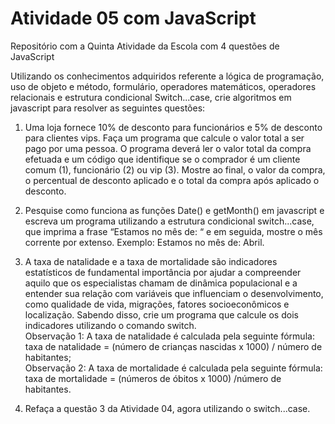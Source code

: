 # Atividade 05 com JavaScript
Repositório com a Quinta Atividade da Escola com 4 questões de JavaScript

Utilizando os conhecimentos adquiridos referente a lógica de programação, uso de objeto e
método, formulário, operadores matemáticos, operadores relacionais e estrutura condicional
Switch...case, crie algoritmos em javascript para resolver as seguintes questões:<br>
  1. Uma loja fornece 10% de desconto para funcionários e 5% de desconto para clientes vips.
  Faça um programa que calcule o valor total a ser pago por uma pessoa. O programa deverá
  ler o valor total da compra efetuada e um código que identifique se o comprador é um
  cliente comum (1), funcionário (2) ou vip (3). Mostre ao final, o valor da compra, o percentual
  de desconto aplicado e o total da compra após aplicado o desconto.<br>
  
  2. Pesquise como funciona as funções Date() e getMonth() em javascript e escreva um
  programa utilizando a estrutura condicional switch...case, que imprima a frase “Estamos
  no mês de: “ e em seguida, mostre o mês corrente por extenso. Exemplo: Estamos no mês
  de: Abril.<br>
  
  3. A taxa de natalidade e a taxa de mortalidade são indicadores estatísticos de fundamental
  importância por ajudar a compreender aquilo que os especialistas chamam de dinâmica
  populacional e a entender sua relação com variáveis que influenciam o desenvolvimento,
  como qualidade de vida, migrações, fatores socioeconômicos e localização. Sabendo disso,
  crie um programa que calcule os dois indicadores utilizando o comando switch.<br>
  Observação 1: A taxa de natalidade é calculada pela seguinte fórmula:
  taxa de natalidade = (número de crianças nascidas x 1000) / número de habitantes;<br>
  Observação 2: A taxa de mortalidade é calculada pela seguinte fórmula:
  taxa de mortalidade = (números de óbitos x 1000) /número de habitantes.<br>
  
  4. Refaça a questão 3 da Atividade 04, agora utilizando o switch...case.
